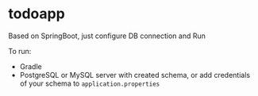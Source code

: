 # todoapp

Based on SpringBoot, just configure DB connection and Run 

To run:

 - Gradle
 - PostgreSQL or MySQL server with created schema, or add credentials of your schema to `application.properties`
